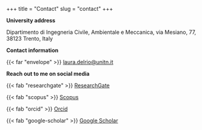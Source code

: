 +++
title = "Contact"
slug = "contact"
+++


**University address**

Dipartimento di Ingegneria Civile, Ambientale e Meccanica,
via Mesiano, 77, 38123 Trento, Italy

**Contact information**

{{< far "envelope" >}} [laura.delrio@unitn.it](mailto:laura.delrio@unitn.it)

**Reach out to me on social media**

{{< fab "researchgate" >}} [ResearchGate](https://www.researchgate.net/profile/Laura-Rio-Martin)

{{< fab "scopus" >}} [Scopus](https://www.scopus.com/authid/detail.uri?authorId=57209511972)

{{< fab "orcid" >}} [Orcid](https://orcid.org/0000-0002-7812-3161)

{{< fab "google-scholar" >}} [Google Scholar](https://scholar.google.com/citations?user=eEiSF6sAAAAJ&hl=en)
 